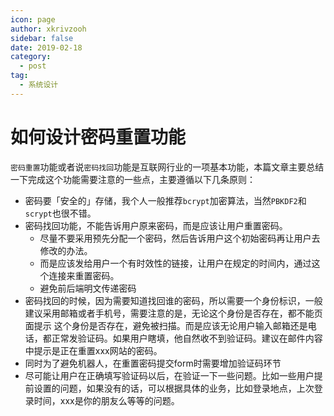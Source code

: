 ```yaml
---
icon: page
author: xkrivzooh
sidebar: false
date: 2019-02-18
category:
  - post
tag:
  - 系统设计
---
```


# 如何设计密码重置功能

`密码重置`功能或者说`密码找回`功能是互联网行业的一项基本功能，本篇文章主要总结一下完成这个功能需要注意的一些点，主要遵循以下几条原则：

- 密码要「安全的」存储，我个人一般推荐`bcrypt`加密算法，当然`PBKDF2`和`scrypt`也很不错。
- 密码找回功能，不能告诉用户原来密码，而是应该让用户重置密码。
    - 尽量不要采用预先分配一个密码，然后告诉用户这个初始密码再让用户去修改的办法。
    - 而是应该发给用户一个有时效性的链接，让用户在规定的时间内，通过这个连接来重置密码。
    - 避免前后端明文传递密码
- 密码找回的时候，因为需要知道找回谁的密码，所以需要一个身份标识，一般建议采用邮箱或者手机号，需要注意的是，无论这个身份是否存在，都不能页面提示
这个身份是否存在，避免被扫描。而是应该无论用户输入邮箱还是电话，都正常发验证码。如果用户瞎填，他自然收不到验证码。建议在邮件内容中提示是正在重置xxx网站的密码。
- 同时为了避免机器人，在重置密码提交form时需要增加验证码环节
- 尽可能让用户在正确填写验证码以后，在验证一下一些问题。比如一些用户提前设置的问题，如果没有的话，可以根据具体的业务，比如登录地点，上次登录时间，xxx是你的朋友么等等的问题。



<!-- @include: ../scaffolds/post_footer.md -->
